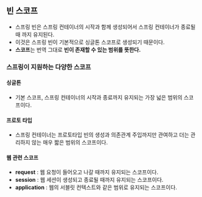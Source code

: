 ## 빈 스코프
- 스프링 빈은 스프링 컨테이너의 시작과 함께 생성되어서 스프링 컨테이너가 종료될 때 까지 유지된다.
- 이것은 스프링 빈이 기본적으로 싱글톤 스코프로 생성되기 때문이다.
- **스코프**는 번역 그대로 **빈이 존재할 수 있는 범위를 뜻한다.**

### 스프링이 지원하는 다양한 스코프
#### 싱글톤
- 기본 스코프, 스프링 컨테이너의 시작과 종료까지 유지되는 가장 넓은 범위의 스코프이다.
#### 프로토 타입
- 스프링 컨테이너는 프로토타입 빈의 생성과 의존관계 주입까지만 관여하고 더는 관리하지 않는 매우 짧은 범위의 스코프이다.
#### 웹 관련 스코프
- **request** : 웹 요청이 들어오고 나갈 때까지 유지되는 스코프이다.
- **session** : 웹 세션이 생성되고 종료될 때까지 유지되는 스코프이다.
- **application** : 웹의 서블릿 컨텍스트와 같은 범위로 유지되는 스코프이다.